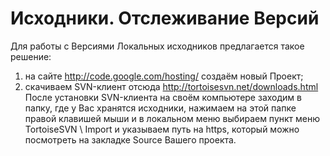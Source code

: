 # Исходники. Отслеживание Версий #
Для работы с Версиями Локальных исходников предлагается такое решение:

1. на сайте http://code.google.com/hosting/ создаём новый Проект;
2. скачиваем SVN-клиент отсюда http://tortoisesvn.net/downloads.html
После установки SVN-клиента на своём компьютере заходим в папку, где у Вас хранятся исходники, нажимаем на этой папке правой клавишей мыши и в локальном меню выбираем пункт меню TortoiseSVN \ Import и указываем путь на https, который можно посмотреть на закладке Source Вашего проекта.